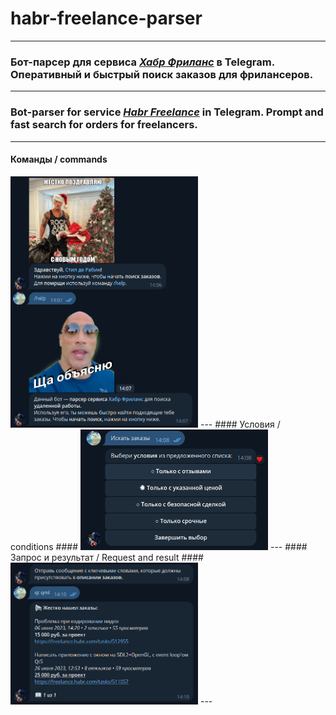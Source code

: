 # habr-freelance-parser
---
### Бот-парсер для сервиса *[Хабр Фриланс](https://freelance.habr.com)* в Telegram. Оперативный и быстрый поиск заказов для фрилансеров. ###
---
### Bot-parser for service *[Habr Freelance](https://freelance.habr.com)* in Telegram. Prompt and fast search for orders for freelancers. ###
---
#### Команды / commands ####
<img src="screenshots/screenshot_1.png" width="300">
---
#### Условия / conditions ####
<img src="screenshots/screenshot_2.png" width="300">
---
#### Запрос и результат / Request and result ####
<img src="screenshots/screenshot_3.png" width="300">
---

